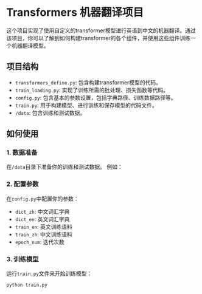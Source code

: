 # Transformers 机器翻译项目

这个项目实现了使用自定义的transformer模型进行英语到中文的机器翻译。通过该项目，你可以了解到如何构建transformer的各个组件，并使用这些组件训练一个机器翻译模型。

## 项目结构

- `transformers_define.py`: 包含构建transformer模型的代码。
- `train_loading.py`: 实现了训练所需的批处理、损失函数等代码。
- `config.py`: 包含基本的参数设置，包括字典路径、训练数据路径等。
- `train.py`: 用于构建模型、进行训练和保存模型的代码文件。
- `/data`: 包含训练和测试数据。

## 如何使用

### 1. 数据准备

在`/data`目录下准备你的训练和测试数据。
例如：
### 2. 配置参数

在`config.py`中配置你的参数：

- `dict_zh`: 中文词汇字典
- `dict_en`: 英文词汇字典
- `train_en`: 英文训练语料
- `train_zh`: 中文训练语料
- `epoch_num`: 迭代次数


### 3. 训练模型

运行`train.py`文件来开始训练模型：

```bash
python train.py